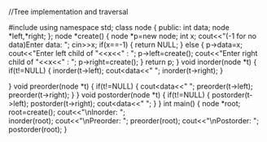 //Tree implementation and traversal

#include<iostream>
using namespace std;
class node
{
	public:
		int data;
		node *left,*right;
};
node *create()
{
	node *p=new node;
	int x;
	cout<<"(-1 for no data)Enter data: ";
	cin>>x;
	if(x==-1)
	{
		return NULL;
	}
	else
	{
		p->data=x;
		cout<<"Enter left child of "<<x<<" : ";
		p->left=create();
		cout<<"Enter right child of "<<x<<" : ";
		p->right=create();
	}
	return p;
}
void inorder(node *t)
{
	if(t!=NULL)
	{
		inorder(t->left);
		cout<<t->data<<" ";
		inorder(t->right);
	}
	
	
}
void preorder(node *t)
{
	if(t!=NULL)
	{
		cout<<t->data<<" ";
		preorder(t->left);
		preorder(t->right);
	}
}
void postorder(node *t)
{
	if(t!=NULL)
	{
		postorder(t->left);
		postorder(t->right);
		cout<<t->data<<" ";
	}
}
int main()
{
	node *root;
	root=create();
	cout<<"\nInorder: ";	
	inorder(root);
	cout<<"\nPreorder: ";
	preorder(root);
	cout<<"\nPostorder: ";
	postorder(root);
}
